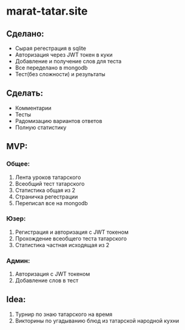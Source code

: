 # marat-tatar.site

## Сделано:
+ Сырая регестрация в sqlite
+ Авторизация через JWT токен в куки
+ Добавление и получение слов для теста
+ Все переделано в mongodb
+ Тест(без сложности) и результаты

## Сделать:
+ Комментарии
+ Тесты
+ Радомизацию вариантов ответов
+ Полную статистику 

## MVP:
### Общее:
1. Лента уроков татарского
2. Всеобщий тест татарского 
3. Статистика общая из 2
4. Страничка регестрации
5. Переписал все на mongodb


### Юзер:
1. Регистрация и авторизация с JWT токеном
2. Прохождение всеобщего теста татарского
3. Статистика частная исходящая из 2

### Админ:
1. Авторизация с JWT токеном
2. Добавление слов в тест


## Idea:
1. Турнир по знаю татарского на время
2. Викторины по угадыванию блюд из татарской народной кухни
